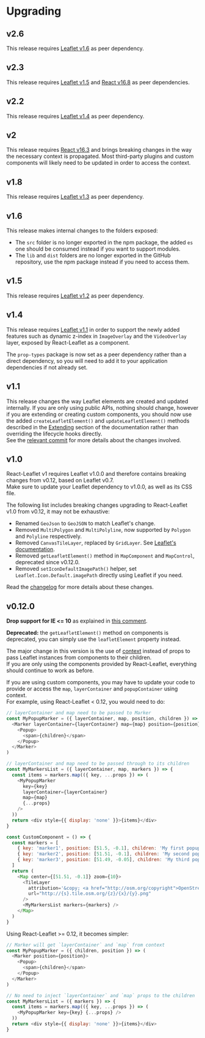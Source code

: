 # Upgrading

## v2.6

This release requires [Leaflet v1.6](https://leafletjs.com/2019/11/17/leaflet-1.6.0.html) as peer dependency.

## v2.3

This release requires [Leaflet v1.5](https://leafletjs.com/2019/05/08/leaflet-1.5.0.html) and [React v16.8](https://reactjs.org/blog/2019/02/06/react-v16.8.0.html) as peer dependencies.

## v2.2

This release requires [Leaflet v1.4](https://leafletjs.com/2018/12/30/leaflet-1.4.0.html) as peer dependency.

## v2

This release requires [React v16.3](https://reactjs.org/blog/2018/03/29/react-v-16-3.html) and brings breaking changes in the way the necessary context is propagated. Most third-party plugins and custom components will likely need to be updated in order to access the context.

## v1.8

This release requires [Leaflet v1.3](http://leafletjs.com/2018/01/15/leaflet-1.3.0.html) as peer dependency.

## v1.6

This release makes internal changes to the folders exposed:

- The `src` folder is no longer exported in the npm package, the added `es` one should be consumed instead if you want to support modules.
- The `lib` and `dist` folders are no longer exported in the GitHub repository, use the npm package instead if you need to access them.

## v1.5

This release requires [Leaflet v1.2](http://leafletjs.com/2017/08/08/leaflet-1.2.0.html) as peer dependency.

## v1.4

This release requires [Leaflet v1.1](http://leafletjs.com/2017/06/27/leaflet-1.1.0.html) in order to support the newly added features such as dynamic z-index in `ImageOverlay` and the `VideoOverlay` layer, exposed by React-Leaflet as a component.

The `prop-types` package is now set as a peer dependency rather than a direct dependency, so you will need to add it to your application dependencies if not already set.

## v1.1

This release changes the way Leaflet elements are created and updated internally. If you are only using public APIs, nothing should change, however if you are extending or creating custom components, you should now use the added `createLeafletElement()` and `updateLeafletElement()` methods described in the [Extending](https://github.com/PaulLeCam/react-leaflet/blob/master/docs/Extending.md#extending) section of the documentation rather than overriding the lifecycle hooks directly.\
See the [relevant commit](https://github.com/PaulLeCam/react-leaflet/commit/b42026f9dc93be45f0b8ffc6638a9d3824751091) for more details about the changes involved.

## v1.0

React-Leaflet v1 requires Leaflet v1.0.0 and therefore contains breaking changes from v0.12, based on Leaflet v0.7.\
Make sure to update your Leaflet dependency to v1.0.0, as well as its CSS file.

The following list includes breaking changes upgrading to React-Leaflet v1.0 from v0.12, it may not be exhaustive:

- Renamed `GeoJson` to `GeoJSON` to match Leaflet's change.
- Removed `MultiPolygon` and `MultiPolyline`, now supported by `Polygon` and `Polyline` respectively.
- Removed `CanvasTileLayer`, replaced by `GridLayer`. See [Leaflet's documentation](http://leafletjs.com/reference-1.0.0.html#gridlayer).
- Removed `getLeafletElement()` method in `MapComponent` and `MapControl`, deprecated since v0.12.0.
- Removed `setIconDefaultImagePath()` helper, set `Leaflet.Icon.Default.imagePath` directly using Leaflet if you need.

Read the [changelog](CHANGELOG.md) for more details about these changes.

## v0.12.0

**Drop support for IE <= 10** as explained in [this comment](https://github.com/PaulLeCam/react-leaflet/issues/215#issuecomment-243996907).

**Deprecated:** the `getLeafletElement()` method on components is deprecated, you can simply use the `leafletElement` property instead.

The major change in this version is the use of [context](https://facebook.github.io/react/docs/context.html) instead of props to pass Leaflet instances from components to their children.\
If you are only using the components provided by React-Leaflet, everything should continue to work as before.

If you are using custom components, you may have to update your code to provide or access the `map`, `layerContainer` and `popupContainer` using context.\
For example, using React-Leaflet < 0.12, you would need to do:

```js
// layerContainer and map need to be passed to Marker
const MyPopupMarker = ({ layerContainer, map, position, children }) => (
  <Marker layerContainer={layerContainer} map={map} position={position}>
    <Popup>
      <span>{children}</span>
    </Popup>
  </Marker>
)

// layerContainer and map need to be passed through to its children
const MyMarkersList = ({ layerContainer, map, markers }) => {
  const items = markers.map(({ key, ...props }) => (
    <MyPopupMarker
      key={key}
      layerContainer={layerContainer}
      map={map}
      {...props}
    />
  ))
  return <div style={{ display: 'none' }}>{items}</div>
}

const CustomComponent = () => {
  const markers = [
    { key: 'marker1', position: [51.5, -0.1], children: 'My first popup' },
    { key: 'marker2', position: [51.51, -0.1], children: 'My second popup' },
    { key: 'marker3', position: [51.49, -0.05], children: 'My third popup' },
  ]
  return (
    <Map center={[51.51, -0.1]} zoom={10}>
      <TileLayer
        attribution='&copy; <a href="http://osm.org/copyright">OpenStreetMap</a> contributors'
        url="http://{s}.tile.osm.org/{z}/{x}/{y}.png"
      />
      <MyMarkersList markers={markers} />
    </Map>
  )
}
```

Using React-Leaflet >= 0.12, it becomes simpler:

```js
// Marker will get `layerContainer` and `map` from context
const MyPopupMarker = ({ children, position }) => (
  <Marker position={position}>
    <Popup>
      <span>{children}</span>
    </Popup>
  </Marker>
)

// No need to inject `layerContainer` and `map` props to the children
const MyMarkersList = ({ markers }) => {
  const items = markers.map(({ key, ...props }) => (
    <MyPopupMarker key={key} {...props} />
  ))
  return <div style={{ display: 'none' }}>{items}</div>
}
```

